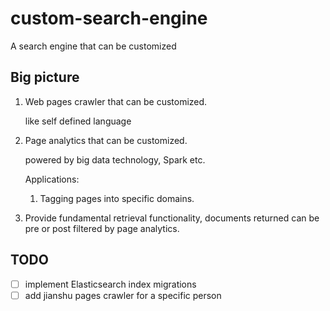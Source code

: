 # custom-search-engine
A search engine that can be customized

## Big picture

1. Web pages crawler that can be customized.
    
    like self defined language
    
2. Page analytics that can be customized. 

    powered by big data technology, Spark etc.
    
    Applications:
    1. Tagging pages into specific domains.
    
3. Provide fundamental retrieval functionality, documents returned can be pre or post filtered by page analytics.


## TODO

* [ ] implement Elasticsearch index migrations
* [ ] add jianshu pages crawler for a specific person
